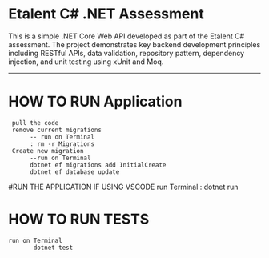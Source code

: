 # Etalent C# .NET Assessment

This is a simple .NET Core Web API developed as part of the Etalent C# assessment. The project demonstrates key backend development principles including RESTful APIs, data validation, repository pattern, dependency injection, and unit testing using xUnit and Moq.

---
# HOW TO RUN Application
     pull the code
     remove current migrations 
          -- run on Terminal 
          : rm -r Migrations
     Create new migration
          --run on Terminal
          dotnet ef migrations add InitialCreate
          dotnet ef database update
#RUN THE APPLICATION
IF USING VSCODE
  run   Terminal
     : dotnet run

# HOW TO RUN TESTS
    run on Terminal 
           dotnet test


